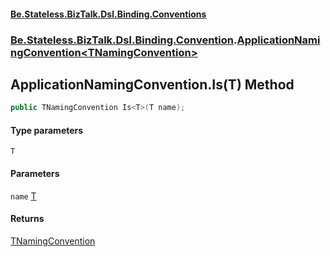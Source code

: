 #### [Be.Stateless.BizTalk.Dsl.Binding.Conventions](README.md 'README')
### [Be.Stateless.BizTalk.Dsl.Binding.Convention](Be.Stateless.BizTalk.Dsl.Binding.Convention.md 'Be.Stateless.BizTalk.Dsl.Binding.Convention').[ApplicationNamingConvention&lt;TNamingConvention&gt;](ApplicationNamingConvention_TNamingConvention_.md 'Be.Stateless.BizTalk.Dsl.Binding.Convention.ApplicationNamingConvention<TNamingConvention>')

## ApplicationNamingConvention<TNamingConvention>.Is<T>(T) Method

```csharp
public TNamingConvention Is<T>(T name);
```
#### Type parameters

<a name='Be.Stateless.BizTalk.Dsl.Binding.Convention.ApplicationNamingConvention_TNamingConvention_.Is_T_(T).T'></a>

`T`
#### Parameters

<a name='Be.Stateless.BizTalk.Dsl.Binding.Convention.ApplicationNamingConvention_TNamingConvention_.Is_T_(T).name'></a>

`name` [T](ApplicationNamingConvention_TNamingConvention_.Is_T_(T).md#Be.Stateless.BizTalk.Dsl.Binding.Convention.ApplicationNamingConvention_TNamingConvention_.Is_T_(T).T 'Be.Stateless.BizTalk.Dsl.Binding.Convention.ApplicationNamingConvention<TNamingConvention>.Is<T>(T).T')

#### Returns
[TNamingConvention](ApplicationNamingConvention_TNamingConvention_.md#Be.Stateless.BizTalk.Dsl.Binding.Convention.ApplicationNamingConvention_TNamingConvention_.TNamingConvention 'Be.Stateless.BizTalk.Dsl.Binding.Convention.ApplicationNamingConvention<TNamingConvention>.TNamingConvention')